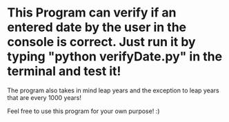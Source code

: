 # This Program can verify if an entered date by the user in the console is correct. Just run it by typing "python verifyDate.py" in the terminal and test it!

The program also takes in mind leap years and the exception to leap years that are every 1000 years!

Feel free to use this program for your own purpose! :)

